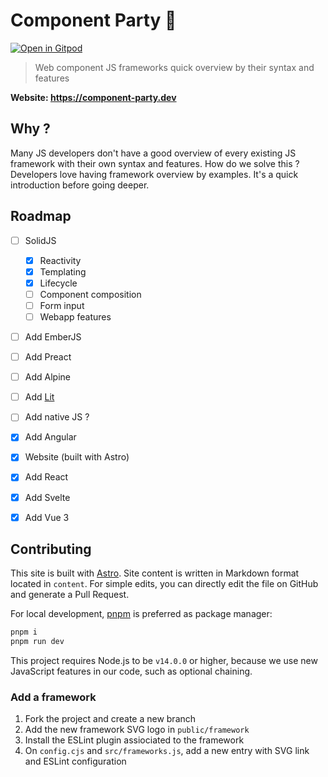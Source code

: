 # Component Party 🎉

[![Open in Gitpod](https://shields.io/badge/Open%20in-Gitpod-green?logo=Gitpod)](https://gitpod.io/#https://github.com/matschik/component-party)

> Web component JS frameworks quick overview by their syntax and features

**Website: https://component-party.dev**

## Why ?

Many JS developers don't have a good overview of every existing JS framework with their own syntax and features.
How do we solve this ? Developers love having framework overview by examples. It's a quick introduction before going deeper.

## Roadmap

- [ ] SolidJS
  * [x] Reactivity
  * [x] Templating
  * [x] Lifecycle
  * [ ] Component composition
  * [ ] Form input
  * [ ] Webapp features

- [ ] Add EmberJS
- [ ] Add Preact
- [ ] Add Alpine
- [ ] Add [Lit](https://lit.dev/)
- [ ] Add native JS ?

- [x] Add Angular
- [x] Website (built with Astro)
- [x] Add React
- [x] Add Svelte
- [x] Add Vue 3

## Contributing

This site is built with [Astro](https://docs.astro.build). Site content is written in Markdown format located in `content`. For simple edits, you can directly edit the file on GitHub and generate a Pull Request.

For local development, [pnpm](https://pnpm.io/) is preferred as package manager:

```bash
pnpm i
pnpm run dev
```

This project requires Node.js to be `v14.0.0` or higher, because we use new JavaScript features in our code, such as optional chaining.

### Add a framework

1) Fork the project and create a new branch
2) Add the new framework SVG logo in `public/framework`
3) Install the ESLint plugin assiociated to the framework
4) On `config.cjs` and `src/frameworks.js`, add a new entry with SVG link and ESLint configuration
